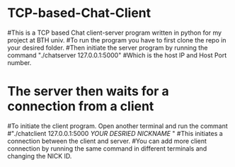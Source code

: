 # TCP-based-Chat-Client

#This is a TCP based Chat client-server program written in python for my project at BTH univ.
#To run the program you have to first clone the repo in your desired folder.
#Then initiate the server program by running the command "./chatserver 127.0.0.1:5000"
#Which is the host IP and Host Port number.
# The server then waits for a connection from a client

#To initiate the client program. Open another terminal and run the commant 
#"./chatclient 127.0.0.1:5000 *YOUR DESRIED NICKNAME* "
#This initiates a connection between the client and server. 
#You can add more client connection by running the same command in different terminals and changing the NICK ID.

